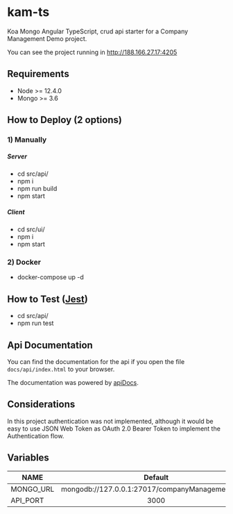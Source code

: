 # kam-ts
Koa Mongo Angular TypeScript, crud api starter for a Company Management Demo project.

You can see the project running in http://188.166.27.17:4205
## Requirements

- Node >= 12.4.0
- Mongo >= 3.6

## How to Deploy (2 options)

### 1) Manually
##### Server
- cd src/api/ 
- npm i
- npm run build
- npm start
##### Client
- cd src/ui/ 
- npm i
- npm start

### 2) Docker
- docker-compose up -d

## How to Test ([Jest](https://jestjs.io/en/))

 - cd src/api/
 - npm run test

## Api Documentation

 You can find the documentation for the api if you open the file `docs/api/index.html` to your browser.

 The documentation was powered by [apiDocs](https://api-docs.io/).

 ## Considerations

 In this project authentication was not implemented, although it would be easy to use JSON Web Token as OAuth 2.0 Bearer Token to implement the Authentication flow.    

 ## Variables

| NAME          | Default                                         | 
| ------------- |:-----------------------------------------------:| 
| MONGO_URL     | mongodb://127.0.0.1:27017/companyManagementDemo | 
| API_PORT      | 3000                                            |